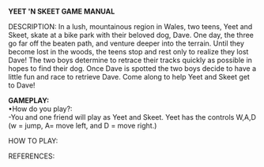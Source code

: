 **YEET 'N SKEET GAME MANUAL**

DESCRIPTION:
    In a lush, mountainous region in Wales, two teens, Yeet and Skeet, skate at a bike park with their beloved dog, Dave.
    One day, the three go far off the beaten path, and venture deeper into the terrain. Until they become lost in the woods, the teens stop and rest only to realize they lost Dave! The two boys determine to retrace their tracks quickly as possible in hopes to find their dog. Once Dave is spotted the two boys decide to have a little fun and race to retrieve Dave. Come along to help Yeet and Skeet get to Dave!

**GAMEPLAY:** <br />  •How do you play?:  
      -You and one friend will play as Yeet and Skeet. Yeet has the controls W,A,D (w = jump, A= move left, and D = move right.)

HOW TO PLAY:

REFERENCES:
